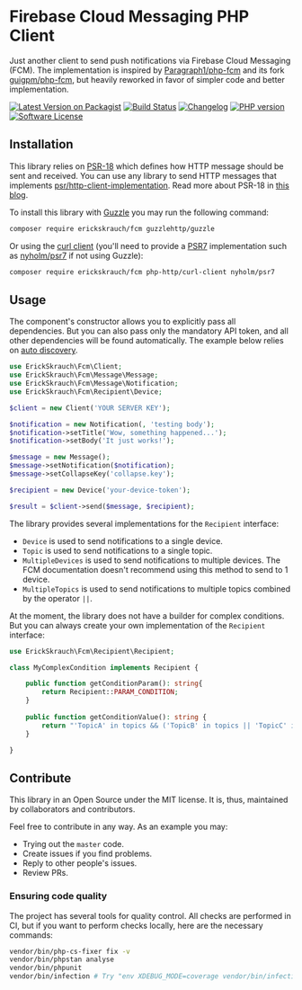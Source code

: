 # Firebase Cloud Messaging PHP Client

Just another client to send push notifications via Firebase Cloud Messaging (FCM). The implementation is inspired by [Paragraph1/php-fcm](https://github.com/Paragraph1/php-fcm) and its fork [guigpm/php-fcm](https://github.com/guigpm/php-fcm), but heavily reworked in favor of simpler code and better implementation.

[![Latest Version on Packagist](https://img.shields.io/packagist/v/erickskrauch/fcm.svg?style=flat-square)](https://packagist.org/packages/erickskrauch/fcm)
[![Build Status](https://img.shields.io/github/workflow/status/erickskrauch/fcm/CI.svg?style=flat-square)](https://github.com/erickskrauch/fcm/actions)
[![Changelog](https://img.shields.io/badge/changelog-Keep%20a%20Changelog-%23E05735?style=flat-square)](CHANGELOG.md)
[![PHP version](https://img.shields.io/packagist/dependency-v/erickskrauch/fcm/php?style=flat-square)](composer.json)
[![Software License](https://img.shields.io/badge/license-MIT-green.svg?style=flat-square)](LICENSE)

## Installation

This library relies on [PSR-18](https://www.php-fig.org/psr/psr-18/) which defines how HTTP message should be sent and received. You can use any library to send HTTP messages that implements [psr/http-client-implementation](https://packagist.org/providers/psr/http-client-implementation). Read more about PSR-18 in [this blog](https://www.php-fig.org/blog/2018/11/psr-18-the-php-standard-for-http-clients/).

To install this library with [Guzzle](https://packagist.org/packages/guzzlehttp/guzzle) you may run the following command:

```sh
composer require erickskrauch/fcm guzzlehttp/guzzle
```

Or using the [curl client](https://packagist.org/packages/php-http/curl-client) (you'll need to provide a [PSR7](https://www.php-fig.org/psr/psr-7/) implementation such as [nyholm/psr7](https://packagist.org/packages/nyholm/psr7) if not using Guzzle):

```sh
composer require erickskrauch/fcm php-http/curl-client nyholm/psr7
```

## Usage

The component's constructor allows you to explicitly pass all dependencies. But you can also pass only the mandatory API token, and all other dependencies will be found automatically. The example below relies on [auto discovery](https://docs.php-http.org/en/latest/discovery.html).

```php
use ErickSkrauch\Fcm\Client;
use ErickSkrauch\Fcm\Message\Message;
use ErickSkrauch\Fcm\Message\Notification;
use ErickSkrauch\Fcm\Recipient\Device;

$client = new Client('YOUR SERVER KEY');

$notification = new Notification(, 'testing body');
$notification->setTitle('Wow, something happened...');
$notification->setBody('It just works!');

$message = new Message();
$message->setNotification($notification);
$message->setCollapseKey('collapse.key');

$recipient = new Device('your-device-token');

$result = $client->send($message, $recipient);
```

The library provides several implementations for the `Recipient` interface:
* `Device` is used to send notifications to a single device.
* `Topic` is used to send notifications to a single topic. 
* `MultipleDevices` is used to send notifications to multiple devices. The FCM documentation doesn't recommend using this method to send to 1 device.
* `MultipleTopics` is used to send notifications to multiple topics combined by the operator `||`.

At the moment, the library does not have a builder for complex conditions. But you can always create your own implementation of the `Recipient` interface:

```php
use ErickSkrauch\Fcm\Recipient\Recipient;

class MyComplexCondition implements Recipient {

    public function getConditionParam(): string{
        return Recipient::PARAM_CONDITION;
    }
    
    public function getConditionValue(): string {
        return "'TopicA' in topics && ('TopicB' in topics || 'TopicC' in topics)";
    }

}
```

## Contribute

This library in an Open Source under the MIT license. It is, thus, maintained by collaborators and contributors.

Feel free to contribute in any way. As an example you may:
* Trying out the `master` code. 
* Create issues if you find problems. 
* Reply to other people's issues.
* Review PRs.

### Ensuring code quality

The project has several tools for quality control. All checks are performed in CI, but if you want to perform checks locally, here are the necessary commands:

```sh
vendor/bin/php-cs-fixer fix -v
vendor/bin/phpstan analyse
vendor/bin/phpunit
vendor/bin/infection # Try "env XDEBUG_MODE=coverage vendor/bin/infection" in case of errors
```

